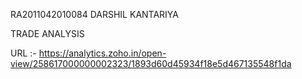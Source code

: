 RA2011042010084 DARSHIL KANTARIYA

TRADE ANALYSIS


URL :- https://analytics.zoho.in/open-view/258617000000002323/1893d60d45934f18e5d467135548f1da
